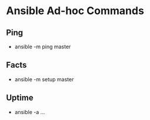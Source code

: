 Ansible Ad-hoc Commands
=======================

Ping
----
* ansible -m ping master

Facts
-----
* ansible -m setup master

Uptime
------
* ansible -a ...


